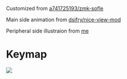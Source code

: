 Customized from [a741725193/zmk-sofle](https://github.com/a741725193/zmk-sofle)

Main side animation from [dsifry/nice-view-mod](https://github.com/dsifry/nice-view-mod)

Peripheral side illustraion from [me](https://github.com/mkhzmc)

# Keymap

<img src="keymap-drawer/eyelash_sofle.svg" >

